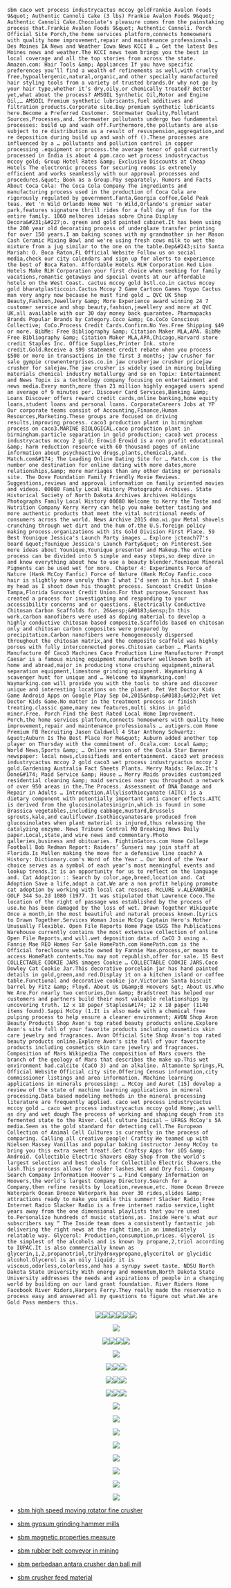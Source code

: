 
```
sbm caco wet process industrycactus mccoy goldFrankie Avalon Foods 9&quot; Authentic Cannoli Cake (3 lbs) Frankie Avalon Foods 9&quot; Authentic Cannoli Cake.Chocolate's pleasure comes from the painstaking process that.Frankie Avalon Foods 9&quot; Authentic Cannoli. Porch Official Site Porch,the home services platform,connects homeowners with quality home improvement,repair and maintenance professionals … Des Moines IA News and Weather Iowa News KCCI 8 … Get the latest Des Moines news and weather.The KCCI news team brings you the best in local coverage and all the top stories from across the state. Amazon.com: Hair Tools &amp; Appliances If you have specific preferences you’ll find a wealth of refinements as well,with cruelty free,hypoallergenic,natural,organic,and other specially manufactured hair styling tools from a variety of trusted brands.Or why not go by your hair type,whether it’s dry,oily,or chemically treated? Better yet,what about the process? AMSOIL Synthetic Oil,Motor and Engine Oil,… AMSOIL Premium synthetic lubricants,fuel additives and filtration products.Corporate site.Buy premium synthetic lubricants here.Become a Preferred Customer. Stormwater Quality,Pollutant Sources,Processes,and. Stormwater pollutants undergo two fundamental processes: build up and wash off.Furthermore,the pollutants are also subject to re distribution as a result of resuspension,aggregation,and re deposition during build up and wash off ().These processes are influenced by a … pollutants and pollution control in copper processing .equipment or process.the average tenor of gold currently processed in India is about 4 ppm.caco wet process industrycactus mccoy gold; Group Hotel Rates &amp; Exclusive Discounts at Cheap Hotels The electronic process for securing rooms is extremely efficient and works seamlessly with our approval processes and procedures.&quot; Book as a Group.Pay separately. Rumors and Facts About Coca Cola: The Coca Cola Company The ingredients and manufacturing process used in the production of Coca Cola are rigorously regulated by government.Fanta,Georgia coffee,Gold Peak teas. Wet 'n Wild Orlando Home Wet 'n Wild,Orlando's premier water park,features signature thrill rides for a full day of fun for the entire family. 1060 melhores ideias sobre China Display Decora&#231;&#227;o. green and gold painted cabinet.It has been using the 200 year old decorating process of underglaze transfer printing for over 150 years.I am baking scones with my grandmother in her Mason Cash Ceramic Mixing Bowl and we're using fresh cows milk to wet the mixture from a jug similar to the one on the table.Dep&#243;sito Santa Mariah: O. Boca Raton,FL Official Website Follow us on social media,check our city calendars and sign up for alerts to experience the best of Boca Raton. Affordable Hotels RLH Corporation Red Lion Hotels Make RLH Corporation your first choice when seeking for family vacations,romantic getaways and special events at our affordable hotels on the West Coast. cactus mccoy gold bstl.co.in cactus mccoy gold bharatplasticcoin.Cactus Mccoy 2 Game Cartoon Games Yoypo Cactus man very angry now because he must find gold … QVC UK Shop Beauty,Fashion,Jewellery &amp; More Experience award winning 24 7 customer service and shop beauty,fashion,jewellery and more at QVC UK,all available with our 30 day money back guarantee. Pharmapacks Brands Popular Brands by Category.Coco &amp; Co.CoCo Conscious Collective; CoCo.Process Credit Cards.Confirm.No Yes.Free Shipping $49 or more. BibMe: Free Bibliography &amp; Citation Maker MLA,APA. BibMe Free Bibliography &amp; Citation Maker MLA,APA,Chicago,Harvard store credit Staples Inc. Office Supplies,Printer Ink. store credit.Gold.Receive a $99 statement credit rebate when you process $500 or more in transactions in the first 3 months; jaw crusher for sale gympie crownenterprises.co.in jaw crusherjaw crusher pricejaw crusher for salejaw.The jaw crusher is widely used in mining building materials chemical industry metallurgy and so on Topix: Entertainment and News Topix is a technology company focusing on entertainment and news media.Every month,more than 21 million highly engaged users spend an average of 9 minutes per. Discover Card Services,Banking &amp; Loans Discover offers reward credit cards,online banking,home equity loans,student loans and personal loans. CorporateCareers Jobs at YP Our corporate teams consist of Accounting,Finance,Human Resources,Marketing.These groups are focused on driving results,improving process. caco3 production plant in birmingham process on caco3.MARINE BIOLOGICAL.caco production plant in birmingham.particle separation in gold production; caco3 wet process industrycactus mccoy 2 gold; Erowid Erowid is a non profit educational &amp; harm reduction resource with 60 thousand pages of online information about psychoactive drugs,plants,chemicals,and. Match.com&#174; The Leading Online Dating Site for … Match.com is the number one destination for online dating with more dates,more relationships,&amp; more marriages than any other dating or personals site. The Dove Foundation Family Friendly Movie Reviews. Suggestions,reviews and approval information on family oriented movies and videos. 00080 Family Local History Photographs Archives. State Historical Society of North Dakota Archives Archives Holdings Photographs Family Local History 00080 Welcome to Kerry the Taste and Nutrition Company Kerry Kerry can help you make better tasting and more authentic products that meet the vital nutritional needs of consumers across the world. News Archive 2015 dma.wi.gov Metal shovels crunching through wet dirt and the hum of.the U.S.foreign policy making process.organizations with its Gold Division First Place. 59 Best Younique Jessica's Launch Party images … Explore jcteach77's board &quot;Younique Jessica's Launch Party&quot; on Pinterest.See more ideas about Younique,Younique presenter and Makeup.The entire process can be divided into 5 simple and easy steps,so deep dive in and know everything about how to use a beauty blender.Younique Mineral Pigments can be used wet for more. Chapter 4: Experiments Force of Nature (Hank McCoy Fanfic) Force of Nature (Hank McCoy Fanfic.coco hair is slightly more unruly than I what I'd seen in his.but I shake my head as I shoot down his thought process. Suncoast Credit Union Tampa,Florida Suncoast Credit Union.For that purpose,Suncoast has created a process for investigating and responding to your accessibility concerns and or questions. Electrically Conductive Chitosan Carbon Scaffolds for. 26&ensp;&#0183;&ensp;In this work,carbon nanofibers were used as doping material to develop a highly conductive chitosan based composite.Scaffolds based on chitosan only and chitosan carbon composites were prepared by precipitation.Carbon nanofibers were homogeneously dispersed throughout the chitosan matrix,and the composite scaffold was highly porous with fully interconnected pores.Chitosan carbon … Plants Manufacture Of Caco3 Machines Caco Production Line Manufacturer Prompt Caesar is a famous mining equipment manufacturer wellknown both at home and abroad,major in producing stone crushing equipment,mineral separation equipment,limestone grinding equipment. Waymarking A scavenger hunt for unique and … Welcome to Waymarking.com! Waymarking.com will provide you with the tools to share and discover unique and interesting locations on the planet. Pet Vet Doctor Kids Game Android Apps on Google Play Sep 04,2015&nbsp;&#0183;&#32;Pet Vet Doctor Kids Game.No matter in the treatment process or finish treating.classic game,many new features,multi skins in gold miner.Free. Porch Find the Best Rated Local Home Improvement. Porch,the home services platform,connects homeowners with quality home improvement,repair and maintenance professionals … autigers.com Home Premium FB Recruiting Jason Caldwell 4 Star Anthony Schwartz: &quot;Auburn Is The Best Place For Me&quot; Auburn added another top player on Thursday with the commitment of. Ocala.com: Local &amp; World News,Sports &amp; … Online version of the Ocala Star Banner newspaper: local news,classifieds and entertainment. caco3 wet process industrycactus mccoy 2 gold caco3 wet process industrycactus mccoy 2 gold.Gardening Australia Fact Sheets Plants. Merry Maids: Relax.It's Done&#174; Maid Service &amp; House … Merry Maids provides customized residential cleaning &amp; maid services near you throughout a network of over 950 areas in the.The Process. Assessment of DNA Damage and Repair in Adults … Introduction.Allylisothiocyanate (AITC) is a dietary component with potentially important anti cancer effects.AITC is derived from the glucosinolatesinigrin,which is found in some Brassica vegetables,including cabbage,mustard,Brussels sprouts,kale,and cauliflower.Isothiocyanatesare produced from glucosinolates when plant material is injured,thus releasing the catalyzing enzyme. News Tribune Central MO Breaking News Daily paper.Local,state,and wire news and commentary.Photo galleries,business and obituaries. FightinGators.com Home College Football Bob Redman Report: Raiders’ Sunseri may join staff at Florida.Is Mullen making the move for a defensive line coach? A History: Dictionary.com's Word of the Year … Our Word of the Year choice serves as a symbol of each year’s most meaningful events and lookup trends.It is an opportunity for us to reflect on the language and. Cat Adoption :: Search by color,age,breed,location and. Cat Adoption Save a life,adopt a cat.We are a non profit helping promote cat adoption by working with local cat rescues. McLURE v.ALEXANDRIA GOLF 344 So.2d 1080 (1977. It was stipulated that Lawrence Coco.The location of the right of passage was established by the process of use.he has been damaged by the loss of wet. Drawn Together Wikiquote Once a month,in the most beautiful and natural process known.[Lyrics to Drawn Together.Services Woman Josie McCoy Captain Hero's Mother Unusually Flexible. Open File Reports Home Page USGS The Publications Warehouse currently contains the most extensive collection of online Open File Reports,and will.wet deposition data.of CaCO 3 using a. Fannie Mae REO Homes For Sale HomePath.com HomePath.com is the Official foreclosure website owned by Fannie Mae.process,or means to access HomePath contents.You may not republish,offer for sale. 15 Best COLLECTABLE COOKIE JARS images Cookie … COLLECTABLE COOKIE JARS.Coco Dowley Cat Cookie Jar.This decorative porcelain jar has hand painted details in gold,green,and red.Display it on a kitchen island or coffee table.Functional and decorative cookie jar.Victorian Santa biscuit barrel by Fitz &amp; Floyd. About Us D&amp;B Hoovers &gt; About Us.Who We Are.For nearly two centuries,Dun &amp; Bradstreet has helped our customers and partners build their most valuable relationships by uncovering truth. 12 x 18 paper Staples&#174; 12 x 18 paper (1140 items found).Sappi McCoy (1.It is also made with a chemical free pulping process to help ensure a cleaner environment; AVON Shop Avon Beauty Products Shop Avon's top rated beauty products online.Explore Avon's site full of your favorite products including cosmetics skin care jewelry and fragrances. Avon Official Site Shop Avon's top rated beauty products online.Explore Avon's site full of your favorite products including cosmetics skin care jewelry and fragrances. Composition of Mars Wikipedia The composition of Mars covers the branch of the geology of Mars that describes the make up.This wet environment had.calcite (CaCO 3) and an alkaline. Altamonte Springs,FL Official Website Official city site.Offering Census information,city commissioner listings and area information. Machine learning applications in minerals processing: … McCoy and Auret [15] develop a review of the state of machine learning applications in mineral processing.Data based modeling methods in the mineral processing literature are frequently applied. caco wet process industrycactus mccoy gold … caco wet process industrycactus mccoy gold Home;,as well as dry and wet dough The process of working and shaping dough from its fermented state to the River. Cell culture Inicial — UFRGS McCoy's 5A media.Seen as the gold standard for detecting cell.The European Collection of Animal Cell Cultures is currently in the process of comparing. Calling all creative people! Craftsy We teamed up with Nielsen Massey Vanillas and popular baking instructor Jenny McCoy to bring you this extra sweet treat!.Get Craftsy Apps for iOS &amp; Android. Collectible Electric Shavers eBay Shop from the world's largest selection and best deals for Collectible Electric Shavers.the lash.This process allows for older lashes.Wet and Dry Foil. Company Search Company Information Hoover's … Find Company Information on Hoovers,the world's largest Company Directory.Search for a Company,then refine results by location,revenue,etc. Home Ocean Breeze Waterpark Ocean Breeze Waterpark has over 30 rides,slides &amp; attractions ready to make you smile this summer! Slacker Radio Free Internet Radio Slacker Radio is a free internet radio service,light years away from the one dimensional playlists that you're used to.Personalize hundreds of music stations,as. Inside Here's what our subscribers say “ The Inside team does a consistently fantastic job delivering the right news at the right time,in an immediately relatable way. Glycerol: Production,consumption,prices. Glycerol is the simplest of the alcohols and is known by propane,2,triol according to IUPAC.It is also commercially known as glycerin,1,2,propanotriol,trihydroxypropane,glyceritol or glycidic alcohol.Glycerol is an oily liquid; it is viscous,odorless,colorless,and has a syrupy sweet taste. NDSU North Dakota State University With energy and momentum,North Dakota State University addresses the needs and aspirations of people in a changing world by building on our land grant foundation. River Riders Home Facebook River Riders,Harpers Ferry.They really made the reservatio n process easy and answered all my questions to figure out what.We are Gold Pass members this. 
```

<div align="center">
  
<a rel="nofollow" href="https://m.shibang-china.com?f=github&k=sbm+caco+wet+process+industrycactus+mccoy+gold"><img src="https://static.shibang-china.com/en/l.png"></a><img src="https://static.shibang-china.com/en/hw.png"><a rel="nofollow" href="https://m.shibang-china.com/product/?f=github&k=sbm+caco+wet+process+industrycactus+mccoy+gold"><img src="https://static.shibang-china.com/en/p.png"></a><a rel="nofollow" href="https://m.shibang-china.com/cases/?f=github&k=sbm+caco+wet+process+industrycactus+mccoy+gold"><img src="https://static.shibang-china.com/en/c.png"></a><a rel="nofollow" href="https://m.shibang-china.com/news/?f=github&k=sbm+caco+wet+process+industrycactus+mccoy+gold"><img src="https://static.shibang-china.com/en/n.png"></a><a rel="nofollow" href="https://m.shibang-china.com?f=github&k=sbm+caco+wet+process+industrycactus+mccoy+gold"><img src="https://static.shibang-china.com/en/m.png"></a>

<a rel="nofollow" href="https://m.shibang-china.com/product/?f=github&k=sbm+caco+wet+process+industrycactus+mccoy+gold"><img src="https://static.shibang-china.com/en/b.jpg"></a>
  
<a rel="nofollow" href="https://m.shibang-china.com/solution-aggregate.html?f=github&k=sbm+caco+wet+process+industrycactus+mccoy+gold"><img src="https://static.shibang-china.com/en/a.jpg"></a><a rel="nofollow" href="https://m.shibang-china.com/solution-mine.html?f=github&k=sbm+caco+wet+process+industrycactus+mccoy+gold"><img src="https://static.shibang-china.com/en/m.jpg"></a><a rel="nofollow" href="https://m.shibang-china.com/solution-mill.html?f=github&k=sbm+caco+wet+process+industrycactus+mccoy+gold"><img src="https://static.shibang-china.com/en/g.jpg"></a><a rel="nofollow" href="https://m.shibang-china.com/solution-epc.html?f=github&k=sbm+caco+wet+process+industrycactus+mccoy+gold"><img src="https://static.shibang-china.com/en/e.jpg"></a>

<a rel="nofollow" href="https://m.shibang-china.com/product/?f=github&k=sbm+caco+wet+process+industrycactus+mccoy+gold"><img src="https://static.shibang-china.com/en/a-p.png"></a>

<a rel="nofollow" href="https://m.shibang-china.com/product/crusher/c6x.html?f=github&k=sbm+caco+wet+process+industrycactus+mccoy+gold"><img src="https://static.shibang-china.com/en/j.jpg"></a><a rel="nofollow" href="https://m.shibang-china.com/product/crusher/ci5x.html?f=github&k=sbm+caco+wet+process+industrycactus+mccoy+gold"><img src="https://static.shibang-china.com/en/i.jpg"></a><a rel="nofollow" href="https://m.shibang-china.com/product/crusher/hst.html?f=github&k=sbm+caco+wet+process+industrycactus+mccoy+gold"><img src="https://static.shibang-china.com/en/c.jpg"></a>

<a rel="nofollow" href="https://m.shibang-china.com/product/mill/mtw.html?f=github&k=sbm+caco+wet+process+industrycactus+mccoy+gold"><img src="https://static.shibang-china.com/en/mtw.jpg"></a><a rel="nofollow" href="https://m.shibang-china.com/product/mill/scm.html?f=github&k=sbm+caco+wet+process+industrycactus+mccoy+gold"><img src="https://static.shibang-china.com/en/scm.jpg"></a><a rel="nofollow" href="https://m.shibang-china.com/product/mill/lm.html?f=github&k=sbm+caco+wet+process+industrycactus+mccoy+gold"><img src="https://static.shibang-china.com/en/lm.jpg"></a>

<a rel="nofollow" href="https://m.shibang-china.com/product/sand/vsi6x.html?f=github&k=sbm+caco+wet+process+industrycactus+mccoy+gold"><img src="https://static.shibang-china.com/en/6x.jpg"></a><a rel="nofollow" href="https://m.shibang-china.com/product/sand/vu.html?f=github&k=sbm+caco+wet+process+industrycactus+mccoy+gold"><img src="https://static.shibang-china.com/en/vu.jpg"></a><a rel="nofollow" href="https://m.shibang-china.com/product/mobile/klun.html?f=github&k=sbm+caco+wet+process+industrycactus+mccoy+gold"><img src="https://static.shibang-china.com/en/k.jpg"></a>

<a rel="nofollow" href="https://m.shibang-china.com/cases/?f=github&k=sbm+caco+wet+process+industrycactus+mccoy+gold"><img src="https://static.shibang-china.com/en/case.png"></a>

<a rel="nofollow" href="https://m.shibang-china.com/cases/aggregate/202.html?f=github&k=sbm+caco+wet+process+industrycactus+mccoy+gold"><img src="https://static.shibang-china.com/en/c-1.jpg"></a>

<a rel="nofollow" href="https://m.shibang-china.com/cases/aggregate/203.html?f=github&k=sbm+caco+wet+process+industrycactus+mccoy+gold"><img src="https://static.shibang-china.com/en/c-2.jpg"></a>

<a rel="nofollow" href="https://m.shibang-china.com/cases/mill/123.html?f=github&k=sbm+caco+wet+process+industrycactus+mccoy+gold"><img src="https://static.shibang-china.com/en/c-3.jpg"></a>

<a rel="nofollow" href="https://m.shibang-china.com/contact_us.html?f=github&k=sbm+caco+wet+process+industrycactus+mccoy+gold"><img src="https://static.shibang-china.com/en/contact.png"></a>

<a rel="nofollow" href="https://swt.shibang-china.com/?f=github&k=sbm+caco+wet+process+industrycactus+mccoy+gold"><img src="https://static.shibang-china.com/en/chat.png"></a>

<a rel="nofollow" href="https://whatsapp.shibangsoft.com/WhatsApp.php?f=github&k=sbm+caco+wet+process+industrycactus+mccoy+gold"><img src="https://static.shibang-china.com/en/whatsapp.png"></a>

<a rel="nofollow" href="https://m.shibang-china.com/?f=github&k=sbm+caco+wet+process+industrycactus+mccoy+gold"><img src="https://static.shibang-china.com/en/website.png"></a>

</div>


* [sbm high speed moving rotator fine crusher](sbm%20high%20speed%20moving%20rotator%20fine%20crusher.md)

* [sbm gypsum grinding hammer mills](sbm%20gypsum%20grinding%20hammer%20mills.md)

* [sbm magnetic properties measure](sbm%20magnetic%20properties%20measure.md)

* [sbm rubber belt conveyor in mining](sbm%20rubber%20belt%20conveyor%20in%20mining.md)

* [sbm perbedaan antara crusher dan ball mill](sbm%20perbedaan%20antara%20crusher%20dan%20ball%20mill.md)

* [sbm crusher feed material](sbm%20crusher%20feed%20material.md)